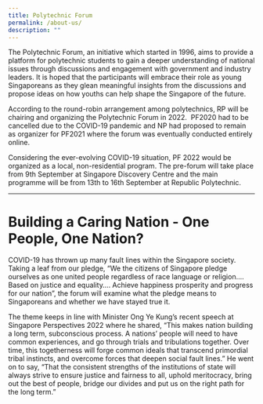 ```yaml
---
title: Polytechnic Forum
permalink: /about-us/
description: ""
---
```

The Polytechnic Forum, an initiative which started in 1996, aims to provide a platform for polytechnic students to gain a deeper understanding of national issues through discussions and engagement with government and industry leaders. It is hoped that the participants will embrace their role as young Singaporeans as they glean meaningful insights from the discussions and propose ideas on how youths can help shape the Singapore of the future.

According to the round-robin arrangement among polytechnics, RP will be chairing and organizing the Polytechnic Forum in 2022.&nbsp; PF2020 had to be cancelled due to the COVID-19 pandemic and NP had proposed to remain as organizer for PF2021 where the forum was eventually conducted entirely online.

Considering the ever-evolving COVID-19 situation, PF 2022 would be organized as a local, non-residential program. The pre-forum will take place from 9th September at Singapore Discovery Centre and the main programme will be from 13th to 16th September at Republic Polytechnic.

****

# Building a Caring Nation - One People, One Nation?

COVID-19 has thrown up many fault lines within the Singapore society. Taking a leaf from our pledge, “We the citizens of Singapore pledge ourselves as one united people regardless of race language or religion…. Based on justice and equality…. Achieve happiness prosperity and progress for our nation”, the forum will examine what the pledge means to Singaporeans and whether we have stayed true it.

The theme keeps in line with Minister Ong Ye Kung’s recent speech at Singapore Perspectives 2022 where he shared, “This makes nation building a long term, subconscious process. A nations’ people will need to have common experiences, and go through trials and tribulations together. Over time, this togetherness will forge common ideals that transcend primordial tribal instincts, and overcome forces that deepen social fault lines.” He went on to say, “That the consistent strengths of the institutions of state will always strive to ensure justice and fairness to all, uphold meritocracy, bring out the best of people, bridge our divides and put us on the right path for the long term.”